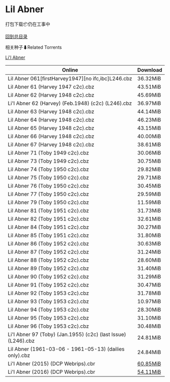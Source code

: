 # Lil Abner

打包下载📦仍在工事中

[回到总目录](/Catalogs.md)







相关种子⬇Related Torrents

[Li'l Abner](https://github.com/alicewish/markdown/blob/master/torrent/Lil-Abner.md)

Online | Download
--- | ---
Lil Abner 061[firstHarvey1947][no ifc,ibc]L246.cbz | 36.32MiB
Lil Abner 61 (Harvey 1947 c2c).cbz | 43.51MiB
Lil Abner 62 (Harvey 1948 c2c).cbz | 45.69MiB
Li'l Abner 62 (Harvey) (Feb.1948) (c2c) (L246).cbz | 36.97MiB
Lil Abner 63 (Harvey 1948 c2c).cbz | 44.14MiB
Lil Abner 64 (Harvey 1948 c2c).cbz | 46.23MiB
Lil Abner 65 (Harvey 1948 c2c).cbz | 43.15MiB
Lil Abner 66 (Harvey 1948 c2c).cbz | 40.00MiB
Lil Abner 67 (Harvey 1948 c2c).cbz | 38.61MiB
Lil Abner 71 (Toby 1949 c2c).cbz | 30.06MiB
Lil Abner 73 (Toby 1949 c2c).cbz | 30.75MiB
Lil Abner 74 (Toby 1950 c2c).cbz | 29.82MiB
Lil Abner 75 (Toby 1950 c2c).cbz | 29.71MiB
Lil Abner 76 (Toby 1950 c2c).cbz | 30.45MiB
Lil Abner 77 (Toby 1950 c2c).cbz | 29.59MiB
Lil Abner 79 (Toby 1950 c2c).cbz | 11.59MiB
Lil Abner 81 (Toby 1951 c2c).cbz | 31.73MiB
Lil Abner 82 (Toby 1951 c2c).cbz | 32.61MiB
Lil Abner 84 (Toby 1951 c2c).cbz | 30.27MiB
Lil Abner 85 (Toby 1951 c2c).cbz | 31.80MiB
Lil Abner 86 (Toby 1952 c2c).cbz | 30.63MiB
Lil Abner 87 (Toby 1952 c2c).cbz | 31.24MiB
Lil Abner 88 (Toby 1952 c2c).cbz | 28.60MiB
Lil Abner 89 (Toby 1952 c2c).cbz | 31.40MiB
Lil Abner 90 (Toby 1952 c2c).cbz | 31.29MiB
Lil Abner 91 (Toby 1952 c2c).cbz | 30.47MiB
Lil Abner 92 (Toby 1953 c2c).cbz | 31.78MiB
Lil Abner 93 (Toby 1953 c2c).cbz | 10.97MiB
Lil Abner 94 (Toby 1953 c2c).cbz | 28.30MiB
Lil Abner 95 (Toby 1953 c2c).cbz | 31.10MiB
Lil Abner 96 (Toby 1953 c2c).cbz | 30.48MiB
Li'l Abner 97 (Toby) (Jan.1955) (c2c) (last Issue) (L246).cbz | 24.81MiB
Lil Abner (1961-03-06 - 1961-05-13) (dailies only).cbz | 24.84MiB
Li'l Abner (2015) (DCP Webrips).cbr | [60.85MiB](https://pan.baidu.com/s/1c2uCke8#list/path=%2F0-Day%20Week%20of%202015%20Q4%2F0-Day%20Week%20of%202015.12.30%2F%E3%82%BB%E3%82%A8%E3%82%AA%E3%82%AD%E3%82%B3%E3%82%A4%E3%82%BF%E3%82%AD%E3%82%A6%E3%82%A8%E3%82%B5%E3%82%B9%E3%82%AB%E3%82%A2%E3%82%AA%E3%82%B9%E3%82%BF%E3%82%B1%E3%82%BB%E3%82%A4%E3%82%AA%E3%82%B3%E3%82%AD%E3%82%A8%E3%82%B3%E3%82%BD%E3%82%B9%E3%82%AB%E3%82%B5%E3%82%B5%E3%82%B3%E3%82%A2&parentPath=%2F0-Day%20Week%20of%202015%20Q4)
Li'l Abner (2016) (DCP Webrips).cbr | [54.11MiB](https://pan.baidu.com/s/1eSGn3yi#list/path=%2F0-Day%20Week%20of%202017%20Q1%2F0-Day%20Week%20of%202017.01.18%2F%E3%82%A4%E3%82%B3%E3%82%B7%E3%82%BD%E3%82%B7%E3%82%AB%E3%82%AF%E3%82%A6%E3%82%A4%E3%82%B3%E3%82%B7%E3%82%BF%E3%82%BB%E3%82%BB%E3%82%BB%E3%82%A2%E3%82%AA%E3%82%B1%E3%82%AD%E3%82%A4%E3%82%A2%E3%82%A8%E3%82%B1%E3%82%B1%E3%82%B7%E3%82%AD%E3%82%A6%E3%82%A6%E3%82%BF%E3%82%A4%E3%82%BB%E3%82%A6&parentPath=%2F0-Day%20Week%20of%202017%20Q1)